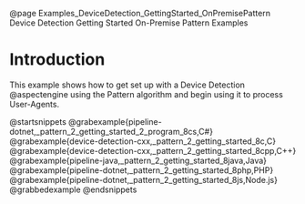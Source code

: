 @page Examples_DeviceDetection_GettingStarted_OnPremisePattern Device Detection Getting Started On-Premise Pattern Examples

# Introduction

This example shows how to get set up with a Device Detection @aspectengine using the Pattern algorithm
and begin using it to process User-Agents.

@startsnippets
@grabexample{pipeline-dotnet,_pattern_2_getting_started_2_program_8cs,C#}
@grabexample{device-detection-cxx,_pattern_2_getting_started_8c,C}
@grabexample{device-detection-cxx,_pattern_2_getting_started_8cpp,C++}
@grabexample{pipeline-java,_pattern_2_getting_started_8java,Java}
@grabexample{pipeline-dotnet,_pattern_2_getting_started_8php,PHP}
@grabexample{pipeline-dotnet,_pattern_2_getting_started_8js,Node.js}
@grabbedexample
@endsnippets
